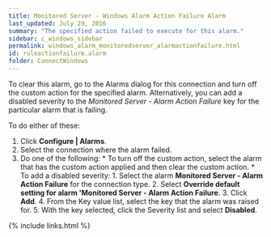 ```yaml
---
title: ﻿Monitored Server - Windows Alarm Action Failure Alarm
last_updated: July 29, 2016
summary: "The specified action failed to execute for this alarm."
sidebar: c_windows_sidebar
permalink: windows_alarm_monitoredserver_alarmactionfailure.html
id: ruleactionfailure.alarm
folder: ConnectWindows
---
```




To clear this alarm, go to the Alarms dialog for this connection and turn off the custom action for the specified alarm. Alternatively, you can add a disabled severity to the *Monitored Server - Alarm Action Failure* key for the particular alarm that is failing.

To do either of these:


1. Click **Configure \| Alarms**.
2. Select the connection where the alarm failed.
3. Do one of the following:
        * To turn off the custom action, select the alarm that has the custom action applied and then clear the custom action.
        * To add a disabled severity:
            1. Select the alarm **Monitored Server - Alarm Action Failure** for the connection type.
            2. Select **Override default setting for alarm 'Monitored Server - Alarm Action Failure**.
            3. Click **Add**.
            4. From the Key value list, select the key that the alarm was raised for.
            5. With the key selected, click the Severity list and select <strong>Disabled</strong>.

{% include links.html %}
